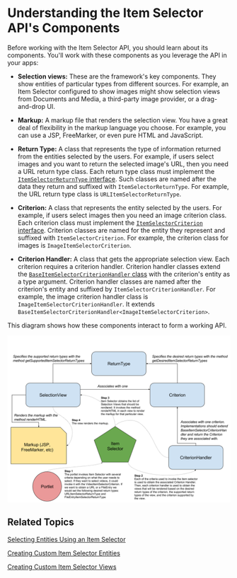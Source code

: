 # Understanding the Item Selector API's Components [](id=understanding-the-item-selector-apis-components)

Before working with the Item Selector API, you should learn about its 
components. You'll work with these components as you leverage the API in your 
apps: 

-   **Selection views:** These are the framework's key components. They show 
    entities of particular types from different sources. For example, an Item 
    Selector configured to show images might show selection views from Documents 
    and Media, a third-party image provider, or a drag-and-drop UI. 

-   **Markup:** A markup file that renders the selection view. You have a great 
    deal of flexibility in the markup language you choose. For example, you can 
    use a JSP, FreeMarker, or even pure HTML and JavaScript. 

-   **Return Type:** A class that represents the type of information returned 
    from the entities selected by the users. For example, if users select images 
    and you want to return the selected image's URL, then you need a URL return 
    type class. Each return type class must implement the 
    [`ItemSelectorReturnType` interface](@app-ref@/collaboration/latest/javadocs/com/liferay/item/selector/ItemSelectorReturnType.html). 
    Such classes are named after the data they return and suffixed with 
    `ItemSelectorReturnType`. For example, the URL return type class is 
    `URLItemSelectorReturnType`. 

-   **Criterion:** A class that represents the entity selected by the users. For 
    example, if users select images then you need an image criterion class. Each 
    criterion class must implement the 
    [`ItemSelectorCriterion` interface](@app-ref@/collaboration/latest/javadocs/com/liferay/item/selector/ItemSelectorCriterion.html). 
    Criterion classes are named for the entity they represent and suffixed with 
    `ItemSelectorCriterion`. For example, the criterion class for images is 
    `ImageItemSelectorCriterion`. 

-   **Criterion Handler:** A class that gets the appropriate selection view. 
    Each criterion requires a criterion handler. Criterion handler classes 
    extend the 
    [`BaseItemSelectorCriterionHandler` class](@app-ref@/collaboration/latest/javadocs/com/liferay/item/selector/BaseItemSelectorCriterionHandler.html) 
    with the criterion's entity as a type argument. Criterion handler classes 
    are named after the criterion's entity and suffixed by 
    `ItemSelectorCriterionHandler`. For example, the image criterion handler 
    class is `ImageItemSelectorCriterionHandler`. It extends 
    `BaseItemSelectorCriterionHandler<ImageItemSelectorCriterion>`. 

This diagram shows how these components interact to form a working API. 

![Figure 1: Item Selector views (selection views) are determined by the return type and criterion, and rendered by the markup.](../../../images/item-selector-architecture.png)

## Related Topics [](id=related-topics)

[Selecting Entities Using an Item Selector](/develop/tutorials/-/knowledge_base/7-1/selecting-entities-using-the-item-selector)

[Creating Custom Item Selector Entities](/develop/tutorials/-/knowledge_base/7-1/creating-custom-item-selector-entities)

[Creating Custom Item Selector Views](/develop/tutorials/-/knowledge_base/7-1/creating-custom-item-selector-views)
